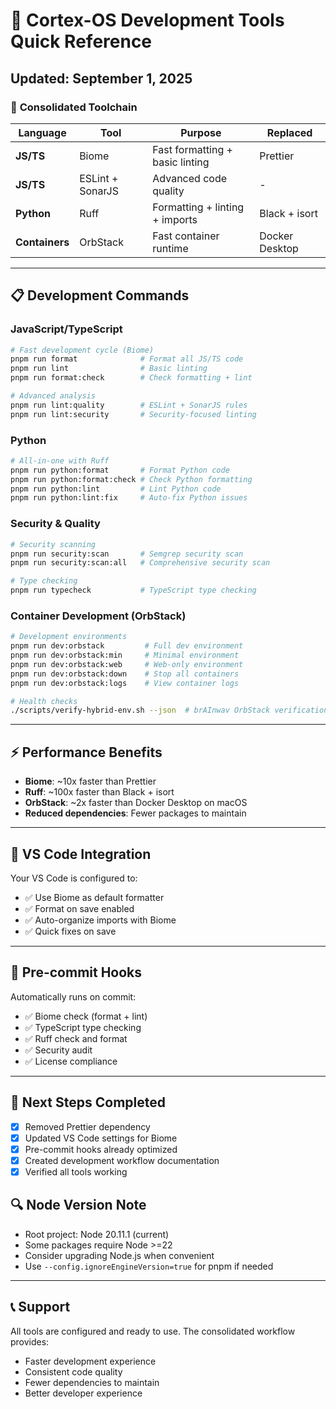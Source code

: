 # 🚀 Cortex-OS Development Tools Quick Reference

## Updated: September 1, 2025

### 🎯 **Consolidated Toolchain**

| Language | Tool | Purpose | Replaced |
|----------|------|---------|----------|
| **JS/TS** | Biome | Fast formatting + basic linting | Prettier |
| **JS/TS** | ESLint + SonarJS | Advanced code quality | - |
| **Python** | Ruff | Formatting + linting + imports | Black + isort |
| **Containers** | OrbStack | Fast container runtime | Docker Desktop |

---

## 📋 **Development Commands**

### **JavaScript/TypeScript**

```bash
# Fast development cycle (Biome)
pnpm run format              # Format all JS/TS code
pnpm run lint                # Basic linting
pnpm run format:check        # Check formatting + lint

# Advanced analysis
pnpm run lint:quality        # ESLint + SonarJS rules
pnpm run lint:security       # Security-focused linting
```

### **Python**

```bash
# All-in-one with Ruff
pnpm run python:format       # Format Python code
pnpm run python:format:check # Check Python formatting
pnpm run python:lint         # Lint Python code
pnpm run python:lint:fix     # Auto-fix Python issues
```

### **Security & Quality**

```bash
# Security scanning
pnpm run security:scan       # Semgrep security scan
pnpm run security:scan:all   # Comprehensive security scan

# Type checking
pnpm run typecheck           # TypeScript type checking
```

### **Container Development (OrbStack)**

```bash
# Development environments
pnpm run dev:orbstack         # Full dev environment
pnpm run dev:orbstack:min     # Minimal environment
pnpm run dev:orbstack:web     # Web-only environment
pnpm run dev:orbstack:down    # Stop all containers
pnpm run dev:orbstack:logs    # View container logs

# Health checks
./scripts/verify-hybrid-env.sh --json  # brAInwav OrbStack verification
```

---

## ⚡ **Performance Benefits**

- **Biome**: ~10x faster than Prettier
- **Ruff**: ~100x faster than Black + isort
- **OrbStack**: ~2x faster than Docker Desktop on macOS
- **Reduced dependencies**: Fewer packages to maintain

---

## 🔧 **VS Code Integration**

Your VS Code is configured to:

- ✅ Use Biome as default formatter
- ✅ Format on save enabled
- ✅ Auto-organize imports with Biome
- ✅ Quick fixes on save

---

## 🚀 **Pre-commit Hooks**

Automatically runs on commit:

- ✅ Biome check (format + lint)
- ✅ TypeScript type checking
- ✅ Ruff check and format
- ✅ Security audit
- ✅ License compliance

---

## 🎯 **Next Steps Completed**

- [x] Removed Prettier dependency
- [x] Updated VS Code settings for Biome
- [x] Pre-commit hooks already optimized
- [x] Created development workflow documentation
- [x] Verified all tools working

## 🔍 **Node Version Note**

- Root project: Node 20.11.1 (current)
- Some packages require Node >=22
- Consider upgrading Node.js when convenient
- Use `--config.ignoreEngineVersion=true` for pnpm if needed

---

## 📞 **Support**

All tools are configured and ready to use. The consolidated workflow provides:

- Faster development experience
- Consistent code quality
- Fewer dependencies to maintain
- Better developer experience

